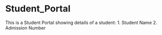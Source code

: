# Student_Portal
This is a Student Portal showing details of a student:
    1. Student Name
    2. Admission Number
